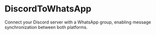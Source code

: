 # DiscordToWhatsApp
Connect your Discord server with a WhatsApp group, enabling message synchronization between both platforms.
